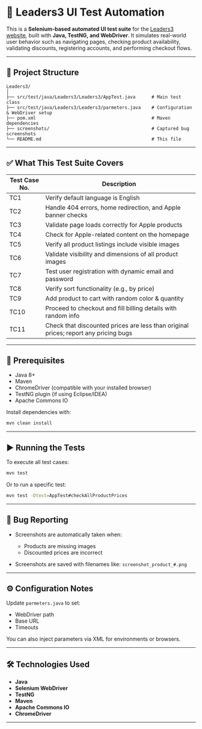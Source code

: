 
# 🚀 Leaders3 UI Test Automation

This is a **Selenium-based automated UI test suite** for the [Leaders3 website](https://leaders.jo), built with **Java, TestNG, and WebDriver**. It simulates real-world user behavior such as navigating pages, checking product availability, validating discounts, registering accounts, and performing checkout flows.

---

## 📂 Project Structure

```
Leaders3/
│
├── src/test/java/Leaders3/Leaders3/AppTest.java      # Main test class
├── src/test/java/Leaders3/Leaders3/parmeters.java    # Configuration & WebDriver setup
├── pom.xml                                           # Maven dependencies
├── screenshots/                                      # Captured bug screenshots
└── README.md                                         # This file
```

---

## ✅ What This Test Suite Covers

| Test Case No. | Description                                                                         |
| ------------- | ----------------------------------------------------------------------------------- |
| TC1           | Verify default language is English                                                  |
| TC2           | Handle 404 errors, home redirection, and Apple banner checks                        |
| TC3           | Validate page loads correctly for Apple products                                    |
| TC4           | Check for Apple-related content on the homepage                                     |
| TC5           | Verify all product listings include visible images                                  |
| TC6           | Validate visibility and dimensions of all product images                            |
| TC7           | Test user registration with dynamic email and password                              |
| TC8           | Verify sort functionality (e.g., by price)                                          |
| TC9           | Add product to cart with random color & quantity                                    |
| TC10          | Proceed to checkout and fill billing details with random info                       |
| TC11          | Check that discounted prices are less than original prices; report any pricing bugs |

---

## 🧪 Prerequisites

* Java 8+
* Maven
* ChromeDriver (compatible with your installed browser)
* TestNG plugin (if using Eclipse/IDEA)
* Apache Commons IO

Install dependencies with:

```bash
mvn clean install
```

---

## ▶️ Running the Tests

To execute all test cases:

```bash
mvn test
```

Or to run a specific test:

```bash
mvn test -Dtest=AppTest#checkAllProductPrices
```

---

## 📸 Bug Reporting

* Screenshots are automatically taken when:

  * Products are missing images
  * Discounted prices are incorrect
* Screenshots are saved with filenames like:
  `screenshot_product_#.png`

---

## ⚙️ Configuration Notes

Update `parmeters.java` to set:

* WebDriver path
* Base URL
* Timeouts

You can also inject parameters via XML for environments or browsers.

---

## 🛠 Technologies Used

* **Java**
* **Selenium WebDriver**
* **TestNG**
* **Maven**
* **Apache Commons IO**
* **ChromeDriver**

---
